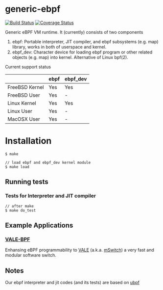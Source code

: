 # generic-ebpf
[![Build Status](https://travis-ci.org/YutaroHayakawa/generic-ebpf.svg?branch=master)](https://travis-ci.org/YutaroHayakawa/generic-ebpf)
[![Coverage Status](https://coveralls.io/repos/github/YutaroHayakawa/generic-ebpf/badge.svg)](https://coveralls.io/github/YutaroHayakawa/generic-ebpf)

Generic eBPF VM runtime. It (currently) consists of two components

1. ebpf: Portable interpreter, JIT compiler, and ebpf subsystems (e.g. map) library, works in both of userspace and kernel.
2. ebpf_dev: Character device for loading ebpf program or other related objects (e.g. map) into kernel. Alternative of Linux bpf(2).

Current support status

|               |ebpf               |ebpf_dev           |
|:--------------|:------------------|:------------------|
|FreeBSD Kernel |Yes                |Yes                |
|FreeBSD User   |Yes                |-                  |
|Linux Kernel   |Yes                |Yes                |
|Linux User     |Yes                |-                  |
|MacOSX User    |Yes                |-                  |

# Installation

```
$ make

// load ebpf and ebpf_dev kernel module
$ make load
```

## Running tests

### Tests for Interpreter and JIT compiler
```
// after make
$ make do_test
```

## Example Applications

### [VALE-BPF](https://github.com/YutaroHayakawa/vale-bpf)

Enhansing eBPF programmability to [VALE](http://info.iet.unipi.it/~luigi/papers/20121026-vale.pdf)
(a.k.a. [mSwitch](https://pdfs.semanticscholar.org/ec44/8ceb3e05b9222113366dace9fdd2a62322de.pdf))
 a very fast and modular software switch.
 
## Notes
Our ebpf interpreter and jit codes (and its tests) are based on [ubpf](https://github.com/iovisor/ubpf)
